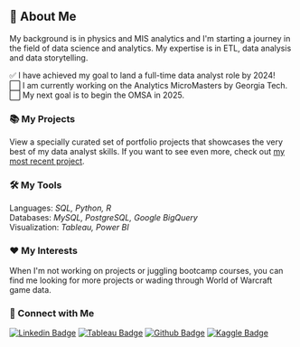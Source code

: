 
<!--
**kuehbiko/kuehbiko** is a ✨ _special_ ✨ repository because its `README.md` (this file) appears on your GitHub profile.

Here are some ideas to get you started:

- 🔭 I’m currently working on ...
- 🌱 I’m currently learning ...
- 👯 I’m looking to collaborate on ...
- 🤔 I’m looking for help with ...
- 💬 Ask me about ...
- 📫 How to reach me: ...
- 😄 Pronouns: ...
- ⚡ Fun fact: ...
-->
## 🙋 About Me
My background is in physics and MIS analytics and I'm starting a journey in the field of data science and analytics. My expertise is in ETL, data analysis and data storytelling. 

✅ I have achieved my goal to land a full-time data analyst role by 2024! \
⬜ I am currently working on the Analytics MicroMasters by Georgia Tech. \
⬜ My next goal is to begin the OMSA in 2025.

### 📚 My Projects
View a specially curated set of portfolio projects that showcases the very best of my data analyst skills. If you want to see even more, check out [my most recent project](https://github.com/kuehbiko/02-Personal-Projects/tree/main/Completed). 

### 🛠️ My Tools
Languages: *SQL, Python, R* \
Databases: *MySQL, PostgreSQL, Google BigQuery* \
Visualization: *Tableau, Power BI*

### ❤️ My Interests
When I'm not working on projects or juggling bootcamp courses, you can find me looking for more projects or wading through World of Warcraft game data.

### 👋 Connect with Me
[![Linkedin Badge](https://img.shields.io/badge/-LinkedIn-blue?style=for-the-badge&logo=Linkedin&logoColor=white&link=https://www.linkedin.com/in/elizabethlimse)](https://www.linkedin.com/in/elizabethlimse) 
[![Tableau Badge](http://img.shields.io/badge/-Tableau-orange?style=for-the-badge&logo=tableau&logoColor=white&link=https://public.tableau.com/profile/kuebiko/)](https://public.tableau.com/profile/kuebiko/) 
[![Github Badge](http://img.shields.io/badge/-Github-black?style=for-the-badge&logo=github&link=https://github.com/kuehbiko/)](https://github.com/kuehbiko) 
[![Kaggle Badge](https://img.shields.io/badge/-Kaggle-blue?style=for-the-badge&logo=kaggle&logoColor=white&link=https://www.kaggle.com/kuebiko)](https://www.kaggle.com/kuebiko)
<!-- maybe can put stackoverflow or blog badges next time. discord? [![Github Badge](http://img.shields.io/badge/-Dagshub-brown?style=for-the-badge&logo=github&link=https://dagshub.com/kuehbiko/)](https://dagshub.com/kuehbiko)-->
